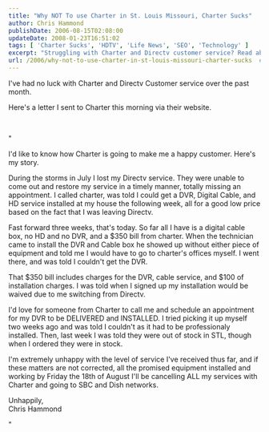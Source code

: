 ```yaml
---
title: "Why NOT To use Charter in St. Louis Missouri, Charter Sucks"
author: Chris Hammond
publishDate: 2006-08-15T02:08:00
updateDate: 2008-01-23T16:51:02
tags: [ 'Charter Sucks', 'HDTV', 'Life News', 'SEO', 'Technology' ]
excerpt: "Struggling with Charter and Directv customer service? Read about one customer's frustrating experience in dealing with service delays and unfulfilled promises."
url: /2006/why-not-to-use-charter-in-st-louis-missouri-charter-sucks  # Use the generated URL with year
---
```

<p>I&#39;ve had no luck with Charter and Directv Customer service over the past month.</p><p>Here&#39;s a letter I sent to Charter this morning via their website.</p><p>&nbsp;</p><p>&quot;</p><p>I&#39;d like to know how Charter is going to make me a happy customer. Here&#39;s my story.</p><p>During the storms in July I lost my Directv service. They were unable to come out and restore my service in a timely manner, totally missing an appointment. I called charter, was told I could get a DVR, Digital Cable, and HD service installed at my house the following week, all for a good low price based on the fact that I was leaving Directv.</p><p>Fast forward three weeks, that&#39;s today. So far all I have is a digital cable box, no HD and no DVR, and a $350 bill from charter. When the technician came to install the DVR and Cable box he showed up without either piece of equipment and told me I would have to go to charter&#39;s offices myself. I went there, and was told I couldn&#39;t get the DVR. </p><p>That $350 bill includes charges for the DVR, cable service, and $100 of installation charges. I was told when I signed up my installation would be waived due to me switching from Directv.</p><p>I&#39;d love for someone from Charter to call me and schedule an appointment for my DVR to be DELIVERED and INSTALLED. I tried picking it up myself two weeks ago and was told I couldn&#39;t as it had to be professionaly installed. Then, last week I was told they were out of stock in STL, though when I ordered they were in stock.</p><p>I&#39;m extremely unhappy with the level of service I&#39;ve received thus far, and if these matters are not corrected, all the promised equipment installed and working by Friday the 18th of August I&#39;ll be cancelling ALL my services with Charter and going to SBC and Dish networks.</p><p>Unhappily,<br />Chris Hammond<br /></p><p>&quot;</p>

